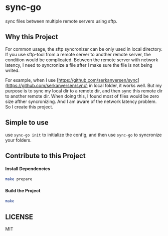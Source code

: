 # sync-go
sync files between multiple remote servers using sftp.

## Why this Project
For common usage, the sftp syncronizer can be only used in local directory. If you use sftp-tool from a remote server to another remote server, the condition would be complicated. Between the remote server with network latency, I need to syncronize a file after I make sure the file is not being writed.

For example, when I use [https://github.com/serkanyersen/sync](https://github.com/serkanyersen/sync) in local folder, it works well. But my purpose is to sync my local dir to a remote dir, and then sync this remote dir to another remote dir. When doing this, I found most of files would be zero size afther syncronizing. And I am aware of the network latency problem. So I create this project.

## Simple to use
use `sync-go init` to initialize the config, and then use `sync-go` to syncronize your folders.

## Contribute to this Project
#### Install Dependencies
``` bash
make prepare
```

#### Build the Project
``` bash
make
```

## LICENSE
MIT
